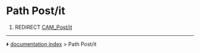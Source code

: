 # Path Post/it
1.  REDIRECT [CAM_Post/it](CAM_Post/it.md)



---
⏵ [documentation index](../README.md) > Path Post/it
